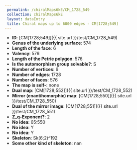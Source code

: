 ```yaml
--- 
 permalink: /chiralMaps6kE/CM_1728_549 
 collection: chiralMaps6kE
 layout: dataEntry
 title: Chiral maps up to 6000 edges - CM[1728;549]
---
```


- **ID**: [CM[1728;549]]({{ site.url }}/test/CM_1728_549)
- **Genus of the underlying surface**: 574
- **Length of the face**: 6
- **Valency**: 576
- **Length of the Petrie polygon**: 576
- **Is the automorphism group solvable?**: S
- **Number of vertices**: 6
- **Number of edges**: 1728
- **Number of faces**: 576
- **The map is self-**: none
- **Dual map**: [CM[1728;552]]({{ site.url }}/test/CM_1728_552)
- **Mirror (enantihomorphic) map**: [CM[1728;550]]({{ site.url }}/test/CM_1728_550)
- **Dual of the mirror image**: [CM[1728;551]]({{ site.url }}/test/CM_1728_551)
- **Z_q-Exponent?**: 2
- **No idea**:  65:550
- **No idea**: Y
- **No idea**: Y
- **Skeleton**: Sk(6;2)^192
- **Some other kind of skeleton**: nan
